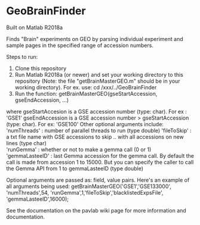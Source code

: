 # GeoBrainFinder
Built on Matlab R2018a 

Finds "Brain" experiments on GEO by parsing individual experiment and sample pages in the specified range of accession numbers. 


Steps to run: 
1) Clone this repository
2) Run Matlab R2018a (or newer) and set your working directory to this repository (Note: the file "getBrainMasterGEO.m" should be in your working directory). For ex. use: cd /xxx/../GeoBrainFinder
3) Run the function: getBrainMasterGEO(gseStartAccession, gseEndAccession, ...) 

where
    gseStartAccesion is a GSE accession number (type: char). For ex : 'GSE1'
    gseEndAccession is a GSE accession number > gseStartAccession (type: char). For ex: 'GSE100'
   Other optional arguments include: 
    'numThreads' : number of parallel threads to run (type double)
    'fileToSkip' : a txt file name with GSE accessions to skip .. with all accessions on new lines (type char)  
    'runGemma' : whether or not to make a gemma call (0 or 1)
    'gemmaLasteeID' : last Gemma accession for the gemma call. By default the call is made from accession 1 to 15000. But you can specify the caller to call the Gemma API from 1 to gemmaLasteeID (type double)

Optional arguments are passed as: field, value pairs. 
Here's an example of all arguments being used: 
getBrainMasterGEO('GSE1','GSE133000', 'numThreads',54, 'runGemma',1,'fileToSkip','blacklistedExpsFile', 'gemmaLasteeID',16000); 

See the documentation on the pavlab wiki page for more information and documentation. 
